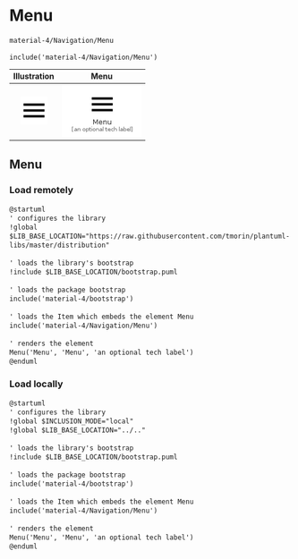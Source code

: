 # Menu


```text
material-4/Navigation/Menu
```

```text
include('material-4/Navigation/Menu')
```



| Illustration | Menu |
| :---: | :---: |
| ![illustration for Illustration](../../material-4/Navigation/Menu.png) | ![illustration for Menu](../../material-4/Navigation/Menu.Local.png) |




## Menu

### Load remotely
```plantuml
@startuml
' configures the library
!global $LIB_BASE_LOCATION="https://raw.githubusercontent.com/tmorin/plantuml-libs/master/distribution"

' loads the library's bootstrap
!include $LIB_BASE_LOCATION/bootstrap.puml

' loads the package bootstrap
include('material-4/bootstrap')

' loads the Item which embeds the element Menu
include('material-4/Navigation/Menu')

' renders the element
Menu('Menu', 'Menu', 'an optional tech label')
@enduml
```

### Load locally
```plantuml
@startuml
' configures the library
!global $INCLUSION_MODE="local"
!global $LIB_BASE_LOCATION="../.."

' loads the library's bootstrap
!include $LIB_BASE_LOCATION/bootstrap.puml

' loads the package bootstrap
include('material-4/bootstrap')

' loads the Item which embeds the element Menu
include('material-4/Navigation/Menu')

' renders the element
Menu('Menu', 'Menu', 'an optional tech label')
@enduml
```

